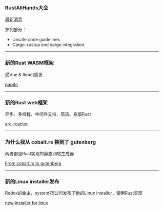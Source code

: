 ### RustAllHands大会

[最新消息](https://internals.rust-lang.org/t/rust-2018-all-hands/7141/11)

罗列部分：

- Unsafe code guidelines
- Cargo: rustup and xargo integration

---

### 新的Rust WASM框架

受Vue & React启发

[papito](https://github.com/csharad/papito)

---

### 新的Rust web框架

异步、多线程、中间件支持、简洁、夜版Rust

[arc-reactor](https://github.com/seunlanlege/arc-reactor)

---

### 为什么我从 cobalt.rs 换到了 gutenberg

两者都是Rust实现的静态网站生成器

[From cobalt.rs to gutenberg](https://markentier.tech/posts/2018/03/from-cobalt-to-gutenberg/)

---

### 新的Linux installer发布

Redox的金主，system76公司发布了新的Linux Installer，使用Rust实现

[new installer for linux](https://www.reddit.com/r/rust/comments/87v4z4/check_out_our_new_installer_for_linux/)
